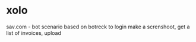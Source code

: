 # xolo
sav.com  - bot scenario based on botreck to login make a screnshoot, get a list of invoices, upload
